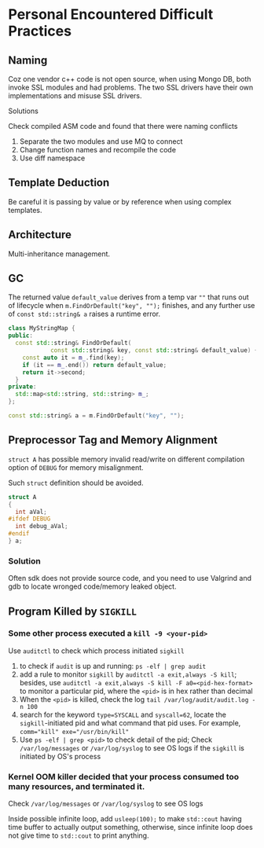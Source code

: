 # Personal Encountered Difficult Practices

## Naming 

Coz one vendor c++ code is not open source, when using Mongo DB, both invoke SSL modules and had problems. The two SSL drivers have their own implementations and misuse SSL drivers.

Solutions

Check compiled ASM code and found that there were naming conflicts

1. Separate the two modules and use MQ to connect
2. Change function names and recompile the code
3. Use diff namespace

## Template Deduction

Be careful it is passing by value or by reference when using complex templates.

## Architecture

Multi-inheritance management.

## GC

The returned value `default_value` derives from a temp var `""` that runs out of lifecycle when `m.FindOrDefault("key", "");` finishes, 
and any further use of `const std::string& a` raises a runtime error. 

```cpp
class MyStringMap {
public:
  const std::string& FindOrDefault(
            const std::string& key, const std::string& default_value) {
    const auto it = m_.find(key);
    if (it == m_.end()) return default_value;
    return it->second;
  }
private:
  std::map<std::string, std::string> m_;
};

const std::string& a = m.FindOrDefault("key", "");
```

### 

## Preprocessor Tag and Memory Alignment

`struct A` has possible memory invalid read/write on different compilation option of `DEBUG` for memory misalignment.

Such `struct` definition should be avoided.
```cpp
struct A
{
  int aVal;
#ifdef DEBUG
  int debug_aVal;
#endif
} a;
```

### Solution

Often sdk does not provide source code, and you need to use Valgrind and gdb to locate wronged code/memory leaked object.

## Program Killed by `SIGKILL`

### Some other process executed a `kill -9 <your-pid>`

Use `auditctl` to check which process initiated `sigkill`
1. to check if `audit` is up and running:
`ps -elf | grep audit`
2. add a rule to monitor `sigkill` by
`auditctl -a exit,always -S kill`; besides, use `auditctl -a exit,always -S kill -F a0=<pid-hex-format>` to monitor a particular pid, where the `<pid>` is in hex rather than decimal
3. When the `<pid>` is killed, check the log
`tail /var/log/audit/audit.log -n 100`
4. search for the keyword `type=SYSCALL` and `syscall=62`, locate the `sigkill`-initiated pid and what command that pid uses. For example, `comm="kill" exe="/usr/bin/kill"`
5. Use `ps -elf | grep <pid>` to check detail of the pid; Check `/var/log/messages` or `/var/log/syslog` to see OS logs if the `sigkill` is initiated by OS's process

### Kernel OOM killer decided that your process consumed too many resources, and terminated it.
Check  `/var/log/messages` or `/var/log/syslog` to see OS logs

Inside possible infinite loop, add `usleep(100);` to make `std::cout` having time buffer to actually output something, otherwise, since infinite loop does not give time to `std::cout` to print anything. 